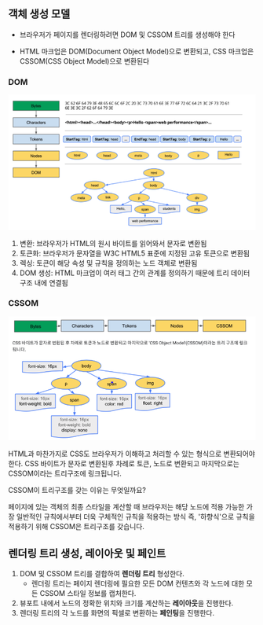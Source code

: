## 객체 생성 모델

- 브라우저가 페이지를 렌더링하려면 DOM 및 CSSOM 트리를 생성해야 한다

- HTML 마크업은 DOM(Document Object Model)으로 변환되고, CSS 마크업은 CSSOM(CSS Object Model)으로 변환된다

  

### DOM

![image-20220114150802383](https://github.com/newgardener/TIL/blob/main/Web/images/DOM.png)

1. 변환: 브라우저가 HTML의 원시 바이트를 읽어와서 문자로 변환됨
2. 토큰화: 브라우저가 문자열을 W3C HTML5 표준에 지정된 고유 토큰으로 변환됨
3. 렉싱: 토큰이 해당 속성 및 규칙을 정의하는 노드 객체로 변환됨
4. DOM 생성: HTML 마크업이 여러 태그 간의 관계를 정의하기 때문에 트리 데이터 구조 내에 연결됨



### CSSOM

![Screen Shot 2022-01-14 at 3.40.02 PM](https://github.com/newgardener/TIL/blob/main/Web/images/CSSOM.png)

HTML과 마찬가지로 CSS도 브라우저가 이해하고 처리할 수 있는 형식으로 변환되어야 한다. CSS 바이트가 문자로 변환된후 차례로 토큰, 노드로 변환되고 마지막으로는 CSSOM이라는 트리구조에 링크됩니다.

CSSOM이 트리구조를 갖는 이유는 무엇일까요?

페이지에 있는 객체의 최종 스타일을 계산할 때 브라우저는 해당 노드에 적용 가능한 가장 일반적인 규칙에서부터 더욱 구체적인 규칙을 적용하는 방식 즉, '하향식'으로 규칙을 적용하기 위해 CSSOM은 트리구조를 갖습니다. 



## 렌더링 트리 생성, 레이아웃 및 페인트

1. DOM 및 CSSOM 트리를 결합하여 **렌더링 트리** 형성한다.
   - 렌더링 트리는 페이지 렌더링에 필요한 모든 DOM 컨텐츠와 각 노드에 대한 모든 CSSOM 스타일 정보를 캡처한다.
2. 뷰포트 내에서 노드의 정확한 위치와 크기를 계산하는 **레이아웃**을 진행한다.
3. 렌더링 트리의 각 노드를 화면의 픽셀로 변환하는 **페인팅**을 진행한다.
